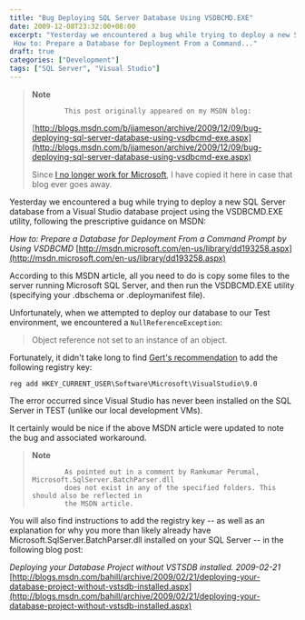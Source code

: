 ```yaml
---
title: "Bug Deploying SQL Server Database Using VSDBCMD.EXE"
date: 2009-12-08T23:32:00+08:00
excerpt: "Yesterday we encountered a bug while trying to deploy a new SQL Server database from a Visual Studio database project using the VSDBCMD.EXE utility, following the prescriptive guidance on MSDN: 
 How to: Prepare a Database for Deployment From a Command..."
draft: true
categories: ["Development"]
tags: ["SQL Server", "Visual Studio"]
---
```


> **Note**
> 
>             This post originally appeared on my MSDN blog:
> 
> [http://blogs.msdn.com/b/jjameson/archive/2009/12/09/bug-deploying-sql-server-database-using-vsdbcmd-exe.aspx](http://blogs.msdn.com/b/jjameson/archive/2009/12/09/bug-deploying-sql-server-database-using-vsdbcmd-exe.aspx)
> 
> Since [I no longer work for Microsoft](/blog/jjameson/2011/09/02/last-day-with-microsoft), I have copied it here in case that blog ever goes away.

Yesterday we encountered a bug while trying to deploy a new SQL Server database from a Visual Studio database project using the VSDBCMD.EXE utility, following the prescriptive guidance on MSDN:

<cite>How to: Prepare a Database for Deployment From a Command Prompt by Using VSDBCMD</cite>
[http://msdn.microsoft.com/en-us/library/dd193258.aspx](http://msdn.microsoft.com/en-us/library/dd193258.aspx)

According to this MSDN article, all you need to do is copy some files to the server running Microsoft SQL Server, and then run the VSDBCMD.EXE utility (specifying your .dbschema or .deploymanifest file).

Unfortunately, when we attempted to deploy our database to our Test environment, we encountered a `NullReferenceException`:

> Object reference not set to an instance of an object.

Fortunately, it didn't take long to find [Gert's recommendation](http://social.msdn.microsoft.com/Forums/en-US/vstsdb/thread/32725cf6-74c1-4b5a-9057-b909ae8a2517) to add the following registry key:

```
reg add HKEY_CURRENT_USER\Software\Microsoft\VisualStudio\9.0
```

The error occurred since Visual Studio has never been installed on the SQL Server in TEST (unlike our local development VMs).

It certainly would be nice if the above MSDN article were updated to note the bug and associated workaround.

> **Note**
> 
>             As pointed out in a comment by Ramkumar Perumal, Microsoft.SqlServer.BatchParser.dll
>             does not exist in any of the specified folders. This should also be reflected in
>             the MSDN article.

You will also find instructions to add the registry key -- as well as an explanation for why you more than likely already have Microsoft.SqlServer.BatchParser.dll installed on your SQL Server -- in the following blog post:

<cite>Deploying your Database Project without VSTSDB installed. 2009-02-21</cite>
[http://blogs.msdn.com/bahill/archive/2009/02/21/deploying-your-database-project-without-vstsdb-installed.aspx](http://blogs.msdn.com/bahill/archive/2009/02/21/deploying-your-database-project-without-vstsdb-installed.aspx)

